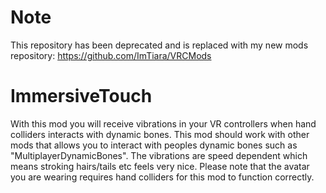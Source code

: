 # Note
This repository has been deprecated and is replaced with my new mods repository:
https://github.com/ImTiara/VRCMods

# ImmersiveTouch
With this mod you will receive vibrations in your VR controllers when hand colliders interacts with dynamic bones.
This mod should work with other mods that allows you to interact with peoples dynamic bones such as "MultiplayerDynamicBones".
The vibrations are speed dependent which means stroking hairs/tails etc feels very nice.
Please note that the avatar you are wearing requires hand colliders for this mod to function correctly.
